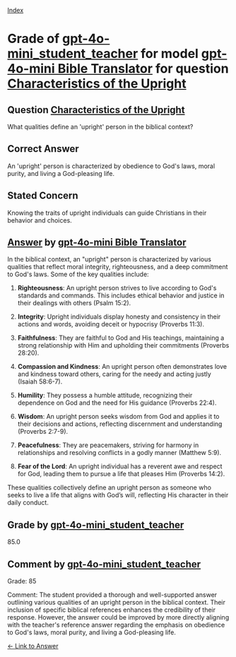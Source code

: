 
[Index](../../../../index.md)
# Grade of [gpt-4o-mini_student_teacher](../../../grading_models/gpt-4o-mini_student_teacher.md) for model [gpt-4o-mini Bible Translator](../../../answering_models/gpt-4o-mini_Bible_Translator.md) for question [Characteristics of the Upright](../../../questions/Characteristics_of_the_Upright.md)

## Question [Characteristics of the Upright](../../../questions/Characteristics_of_the_Upright.md)
What qualities define an 'upright' person in the biblical context?

## Correct Answer
An 'upright' person is characterized by obedience to God's laws, moral purity, and living a God-pleasing life.

## Stated Concern
Knowing the traits of upright individuals can guide Christians in their behavior and choices.

## [Answer](../Characteristics_of_the_Upright.md) by [gpt-4o-mini Bible Translator](../../../answering_models/gpt-4o-mini_Bible_Translator.md)
In the biblical context, an "upright" person is characterized by various qualities that reflect moral integrity, righteousness, and a deep commitment to God's laws. Some of the key qualities include:

1. **Righteousness**: An upright person strives to live according to God's standards and commands. This includes ethical behavior and justice in their dealings with others (Psalm 15:2).

2. **Integrity**: Upright individuals display honesty and consistency in their actions and words, avoiding deceit or hypocrisy (Proverbs 11:3).

3. **Faithfulness**: They are faithful to God and His teachings, maintaining a strong relationship with Him and upholding their commitments (Proverbs 28:20).

4. **Compassion and Kindness**: An upright person often demonstrates love and kindness toward others, caring for the needy and acting justly (Isaiah 58:6-7).

5. **Humility**: They possess a humble attitude, recognizing their dependence on God and the need for His guidance (Proverbs 22:4).

6. **Wisdom**: An upright person seeks wisdom from God and applies it to their decisions and actions, reflecting discernment and understanding (Proverbs 2:7-9).

7. **Peacefulness**: They are peacemakers, striving for harmony in relationships and resolving conflicts in a godly manner (Matthew 5:9).

8. **Fear of the Lord**: An upright individual has a reverent awe and respect for God, leading them to pursue a life that pleases Him (Proverbs 14:2).

These qualities collectively define an upright person as someone who seeks to live a life that aligns with God’s will, reflecting His character in their daily conduct.

## Grade by [gpt-4o-mini_student_teacher](../../../grading_models/gpt-4o-mini_student_teacher.md)
85.0

## Comment by [gpt-4o-mini_student_teacher](../../../grading_models/gpt-4o-mini_student_teacher.md)
Grade: 85

Comment: The student provided a thorough and well-supported answer outlining various qualities of an upright person in the biblical context. Their inclusion of specific biblical references enhances the credibility of their response. However, the answer could be improved by more directly aligning with the teacher's reference answer regarding the emphasis on obedience to God's laws, moral purity, and living a God-pleasing life.

[&lt;- Link to Answer](../Characteristics_of_the_Upright.md)
